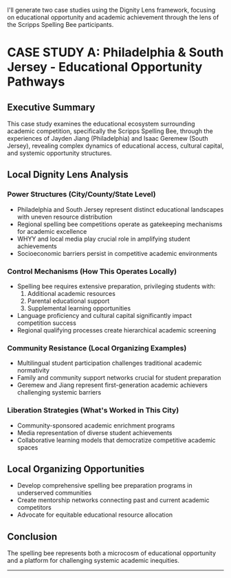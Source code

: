 I'll generate two case studies using the Dignity Lens framework, focusing on educational opportunity and academic achievement through the lens of the Scripps Spelling Bee participants.

# CASE STUDY A: Philadelphia & South Jersey - Educational Opportunity Pathways

## Executive Summary
This case study examines the educational ecosystem surrounding academic competition, specifically the Scripps Spelling Bee, through the experiences of Jayden Jiang (Philadelphia) and Isaac Geremew (South Jersey), revealing complex dynamics of educational access, cultural capital, and systemic opportunity structures.

## Local Dignity Lens Analysis

### Power Structures (City/County/State Level)
- Philadelphia and South Jersey represent distinct educational landscapes with uneven resource distribution
- Regional spelling bee competitions operate as gatekeeping mechanisms for academic excellence
- WHYY and local media play crucial role in amplifying student achievements
- Socioeconomic barriers persist in competitive academic environments

### Control Mechanisms (How This Operates Locally)
- Spelling bee requires extensive preparation, privileging students with:
  1. Additional academic resources
  2. Parental educational support
  3. Supplemental learning opportunities
- Language proficiency and cultural capital significantly impact competition success
- Regional qualifying processes create hierarchical academic screening

### Community Resistance (Local Organizing Examples)
- Multilingual student participation challenges traditional academic normativity
- Family and community support networks crucial for student preparation
- Geremew and Jiang represent first-generation academic achievers challenging systemic barriers

### Liberation Strategies (What's Worked in This City)
- Community-sponsored academic enrichment programs
- Media representation of diverse student achievements
- Collaborative learning models that democratize competitive academic spaces

## Local Organizing Opportunities
- Develop comprehensive spelling bee preparation programs in underserved communities
- Create mentorship networks connecting past and current academic competitors
- Advocate for equitable educational resource allocation

## Conclusion
The spelling bee represents both a microcosm of educational opportunity and a platform for challenging systemic academic inequities.

---